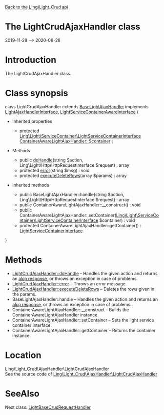 [Back to the Ling/Light_Crud api](https://github.com/lingtalfi/Light_Crud/blob/master/doc/api/Ling/Light_Crud.md)



The LightCrudAjaxHandler class
================
2019-11-28 --> 2020-08-28






Introduction
============

The LightCrudAjaxHandler class.



Class synopsis
==============


class <span class="pl-k">LightCrudAjaxHandler</span> extends [BaseLightAjaxHandler](https://github.com/lingtalfi/Light_AjaxHandler/blob/master/doc/api/Ling/Light_AjaxHandler/Handler/BaseLightAjaxHandler.md) implements [LightAjaxHandlerInterface](https://github.com/lingtalfi/Light_AjaxHandler/blob/master/doc/api/Ling/Light_AjaxHandler/Handler/LightAjaxHandlerInterface.md), [LightServiceContainerAwareInterface](https://github.com/lingtalfi/Light/blob/master/doc/api/Ling/Light/ServiceContainer/LightServiceContainerAwareInterface.md) {

- Inherited properties
    - protected [Ling\Light\ServiceContainer\LightServiceContainerInterface](https://github.com/lingtalfi/Light/blob/master/doc/api/Ling/Light/ServiceContainer/LightServiceContainerInterface.md) [ContainerAwareLightAjaxHandler::$container](#property-container) ;

- Methods
    - public [doHandle](https://github.com/lingtalfi/Light_Crud/blob/master/doc/api/Ling/Light_Crud/AjaxHandler/LightCrudAjaxHandler/doHandle.md)(string $action, Ling\Light\Http\HttpRequestInterface $request) : array
    - protected [error](https://github.com/lingtalfi/Light_Crud/blob/master/doc/api/Ling/Light_Crud/AjaxHandler/LightCrudAjaxHandler/error.md)(string $msg) : void
    - protected [executeDeleteRows](https://github.com/lingtalfi/Light_Crud/blob/master/doc/api/Ling/Light_Crud/AjaxHandler/LightCrudAjaxHandler/executeDeleteRows.md)(array $params) : array

- Inherited methods
    - public BaseLightAjaxHandler::handle(string $action, Ling\Light\Http\HttpRequestInterface $request) : array
    - public ContainerAwareLightAjaxHandler::__construct() : void
    - public ContainerAwareLightAjaxHandler::setContainer([Ling\Light\ServiceContainer\LightServiceContainerInterface](https://github.com/lingtalfi/Light/blob/master/doc/api/Ling/Light/ServiceContainer/LightServiceContainerInterface.md) $container) : void
    - protected ContainerAwareLightAjaxHandler::getContainer() : [LightServiceContainerInterface](https://github.com/lingtalfi/Light/blob/master/doc/api/Ling/Light/ServiceContainer/LightServiceContainerInterface.md)

}






Methods
==============

- [LightCrudAjaxHandler::doHandle](https://github.com/lingtalfi/Light_Crud/blob/master/doc/api/Ling/Light_Crud/AjaxHandler/LightCrudAjaxHandler/doHandle.md) &ndash; Handles the given action and returns an [alcp response](https://github.com/lingtalfi/Light_AjaxHandler/blob/master/doc/pages/ajax-light-communication-protocol.md), or throws an exception in case of problems.
- [LightCrudAjaxHandler::error](https://github.com/lingtalfi/Light_Crud/blob/master/doc/api/Ling/Light_Crud/AjaxHandler/LightCrudAjaxHandler/error.md) &ndash; Throws an error message.
- [LightCrudAjaxHandler::executeDeleteRows](https://github.com/lingtalfi/Light_Crud/blob/master/doc/api/Ling/Light_Crud/AjaxHandler/LightCrudAjaxHandler/executeDeleteRows.md) &ndash; Deletes the rows given in the params.
- BaseLightAjaxHandler::handle &ndash; Handles the given action and returns an [alcp response](https://github.com/lingtalfi/Light_AjaxHandler/blob/master/doc/pages/ajax-light-communication-protocol.md), or throws an exception in case of problems.
- ContainerAwareLightAjaxHandler::__construct &ndash; Builds the ContainerAwareLightAjaxHandler instance.
- ContainerAwareLightAjaxHandler::setContainer &ndash; Sets the light service container interface.
- ContainerAwareLightAjaxHandler::getContainer &ndash; Returns the container instance.





Location
=============
Ling\Light_Crud\AjaxHandler\LightCrudAjaxHandler<br>
See the source code of [Ling\Light_Crud\AjaxHandler\LightCrudAjaxHandler](https://github.com/lingtalfi/Light_Crud/blob/master/AjaxHandler/LightCrudAjaxHandler.php)



SeeAlso
==============
Next class: [LightBaseCrudRequestHandler](https://github.com/lingtalfi/Light_Crud/blob/master/doc/api/Ling/Light_Crud/CrudRequestHandler/LightBaseCrudRequestHandler.md)<br>
